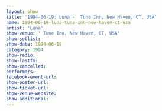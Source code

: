 ```yaml
---
layout: show
title: '1994-06-19: Luna -  Tune Inn, New Haven, CT, USA'
name: 1994-06-19-luna-tune-inn-new-haven-ct-usa
artist: 'Luna'
show-venue: ' Tune Inn, New Haven, CT, USA'
show-setlist: 
show-date: 1994-06-19
category: 1994
show-radio: 
show-lastfm: 
show-cancelled: 
performers: 
facebook-event-url: 
show-poster-url: 
show-ticket-url: 
show-venue-website: 
show-additional: 
---
```


